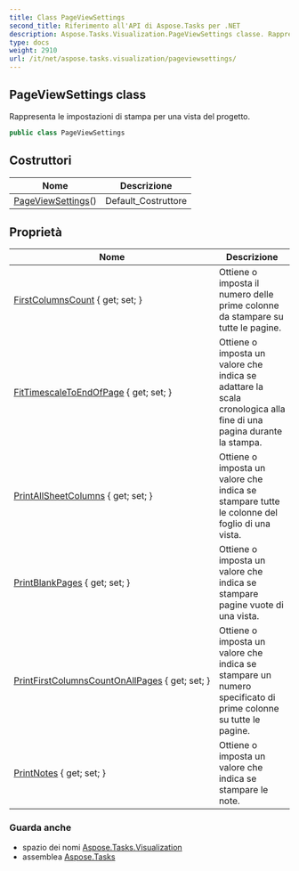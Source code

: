```yaml
---
title: Class PageViewSettings
second_title: Riferimento all'API di Aspose.Tasks per .NET
description: Aspose.Tasks.Visualization.PageViewSettings classe. Rappresenta le impostazioni di stampa per una vista del progetto.
type: docs
weight: 2910
url: /it/net/aspose.tasks.visualization/pageviewsettings/
---
```

## PageViewSettings class

Rappresenta le impostazioni di stampa per una vista del progetto.

```csharp
public class PageViewSettings
```

## Costruttori

| Nome | Descrizione |
| --- | --- |
| [PageViewSettings](pageviewsettings/)() | Default_Costruttore |

## Proprietà

| Nome | Descrizione |
| --- | --- |
| [FirstColumnsCount](../../aspose.tasks.visualization/pageviewsettings/firstcolumnscount/) { get; set; } | Ottiene o imposta il numero delle prime colonne da stampare su tutte le pagine. |
| [FitTimescaleToEndOfPage](../../aspose.tasks.visualization/pageviewsettings/fittimescaletoendofpage/) { get; set; } | Ottiene o imposta un valore che indica se adattare la scala cronologica alla fine di una pagina durante la stampa. |
| [PrintAllSheetColumns](../../aspose.tasks.visualization/pageviewsettings/printallsheetcolumns/) { get; set; } | Ottiene o imposta un valore che indica se stampare tutte le colonne del foglio di una vista. |
| [PrintBlankPages](../../aspose.tasks.visualization/pageviewsettings/printblankpages/) { get; set; } | Ottiene o imposta un valore che indica se stampare pagine vuote di una vista. |
| [PrintFirstColumnsCountOnAllPages](../../aspose.tasks.visualization/pageviewsettings/printfirstcolumnscountonallpages/) { get; set; } | Ottiene o imposta un valore che indica se stampare un numero specificato di prime colonne su tutte le pagine. |
| [PrintNotes](../../aspose.tasks.visualization/pageviewsettings/printnotes/) { get; set; } | Ottiene o imposta un valore che indica se stampare le note. |

### Guarda anche

* spazio dei nomi [Aspose.Tasks.Visualization](../../aspose.tasks.visualization/)
* assemblea [Aspose.Tasks](../../)


